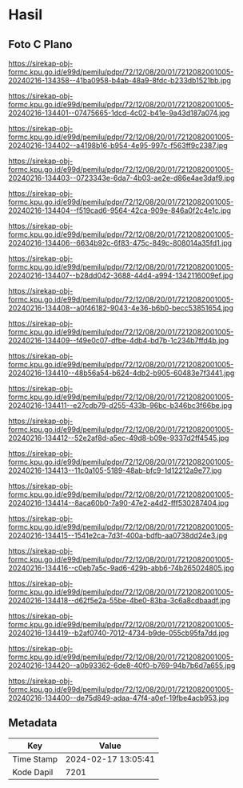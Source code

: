# Hasil

## Foto C Plano

https://sirekap-obj-formc.kpu.go.id/e99d/pemilu/pdpr/72/12/08/20/01/7212082001005-20240216-134358--41ba0958-b4ab-48a9-8fdc-b233db1521bb.jpg

https://sirekap-obj-formc.kpu.go.id/e99d/pemilu/pdpr/72/12/08/20/01/7212082001005-20240216-134401--07475665-1dcd-4c02-b41e-9a43d187a074.jpg

https://sirekap-obj-formc.kpu.go.id/e99d/pemilu/pdpr/72/12/08/20/01/7212082001005-20240216-134402--a4198b16-b954-4e95-997c-f563ff9c2387.jpg

https://sirekap-obj-formc.kpu.go.id/e99d/pemilu/pdpr/72/12/08/20/01/7212082001005-20240216-134403--0723343e-6da7-4b03-ae2e-d86e4ae3daf9.jpg

https://sirekap-obj-formc.kpu.go.id/e99d/pemilu/pdpr/72/12/08/20/01/7212082001005-20240216-134404--f519cad6-9564-42ca-909e-846a0f2c4e1c.jpg

https://sirekap-obj-formc.kpu.go.id/e99d/pemilu/pdpr/72/12/08/20/01/7212082001005-20240216-134406--6634b92c-6f83-475c-849c-808014a35fd1.jpg

https://sirekap-obj-formc.kpu.go.id/e99d/pemilu/pdpr/72/12/08/20/01/7212082001005-20240216-134407--b28dd042-3688-44d4-a994-1342116009ef.jpg

https://sirekap-obj-formc.kpu.go.id/e99d/pemilu/pdpr/72/12/08/20/01/7212082001005-20240216-134408--a0f46182-9043-4e36-b6b0-becc53851654.jpg

https://sirekap-obj-formc.kpu.go.id/e99d/pemilu/pdpr/72/12/08/20/01/7212082001005-20240216-134409--f49e0c07-dfbe-4db4-bd7b-1c234b7ffd4b.jpg

https://sirekap-obj-formc.kpu.go.id/e99d/pemilu/pdpr/72/12/08/20/01/7212082001005-20240216-134410--48b56a54-b624-4db2-b905-60483e7f3441.jpg

https://sirekap-obj-formc.kpu.go.id/e99d/pemilu/pdpr/72/12/08/20/01/7212082001005-20240216-134411--e27cdb79-d255-433b-96bc-b346bc3f66be.jpg

https://sirekap-obj-formc.kpu.go.id/e99d/pemilu/pdpr/72/12/08/20/01/7212082001005-20240216-134412--52e2af8d-a5ec-49d8-b09e-9337d2ff4545.jpg

https://sirekap-obj-formc.kpu.go.id/e99d/pemilu/pdpr/72/12/08/20/01/7212082001005-20240216-134413--11c0a105-5189-48ab-bfc9-1d12212a9e77.jpg

https://sirekap-obj-formc.kpu.go.id/e99d/pemilu/pdpr/72/12/08/20/01/7212082001005-20240216-134414--8aca60b0-7a90-47e2-a4d2-fff530287404.jpg

https://sirekap-obj-formc.kpu.go.id/e99d/pemilu/pdpr/72/12/08/20/01/7212082001005-20240216-134415--1541e2ca-7d3f-400a-bdfb-aa0738dd24e3.jpg

https://sirekap-obj-formc.kpu.go.id/e99d/pemilu/pdpr/72/12/08/20/01/7212082001005-20240216-134416--c0eb7a5c-9ad6-429b-abb6-74b265024805.jpg

https://sirekap-obj-formc.kpu.go.id/e99d/pemilu/pdpr/72/12/08/20/01/7212082001005-20240216-134418--d62f5e2a-55be-4be0-83ba-3c6a8cdbaadf.jpg

https://sirekap-obj-formc.kpu.go.id/e99d/pemilu/pdpr/72/12/08/20/01/7212082001005-20240216-134419--b2af0740-7012-4734-b9de-055cb95fa7dd.jpg

https://sirekap-obj-formc.kpu.go.id/e99d/pemilu/pdpr/72/12/08/20/01/7212082001005-20240216-134420--a0b93362-6de8-40f0-b769-94b7b6d7a655.jpg

https://sirekap-obj-formc.kpu.go.id/e99d/pemilu/pdpr/72/12/08/20/01/7212082001005-20240216-134400--de75d849-adaa-47f4-a0ef-19fbe4acb953.jpg


## Metadata

| Key        | Value               |
| ---------- | ------------------- |
| Time Stamp | 2024-02-17 13:05:41 |
| Kode Dapil | 7201                |



